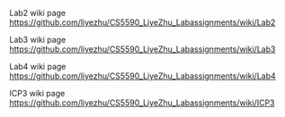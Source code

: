 Lab2 wiki page https://github.com/liyezhu/CS5590_LiyeZhu_Labassignments/wiki/Lab2

Lab3 wiki page https://github.com/liyezhu/CS5590_LiyeZhu_Labassignments/wiki/Lab3

Lab4 wiki page https://github.com/liyezhu/CS5590_LiyeZhu_Labassignments/wiki/Lab4

ICP3 wiki page https://github.com/liyezhu/CS5590_LiyeZhu_Labassignments/wiki/ICP3
